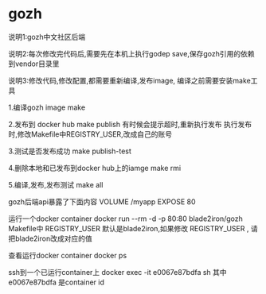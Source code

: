 # gozh
说明1:gozh中文社区后端

说明2:每次修改完代码后,需要先在本机上执行godep save,保存gozh引用的依赖到vendor目录里

说明3:修改代码,修改配置,都需要重新编译,发布image, 编译之前需要安装make工具


1.编译gozh image
make

2.发布到 docker hub
make publish
有时候会提示超时,重新执行发布
执行发布时,修改Makefile中REGISTRY_USER,改成自己的账号

3.测试是否发布成功
make publish-test

4.删除本地和已发布到docker hub上的iamge
make rmi

5.编译,发布,发布测试
make all


gozh后端api暴露了下面内容
VOLUME /myapp 
EXPOSE 80

运行一个docker container
docker run --rm -d -p 80:80 blade2iron/gozh
Makefile中 REGISTRY_USER 默认是blade2iron,如果修改 REGISTRY_USER , 请把blade2iron改成对应的值

查看运行docker container
docker ps

ssh到一个已运行container上
docker exec -it e0067e87bdfa sh
其中e0067e87bdfa 是container id

